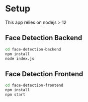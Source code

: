 # Setup

This app relies on nodejs > 12

## Face Detection Backend

```bash
cd face-detection-backend
npm install
node index.js
```

## Face Detection Frontend

```bash
cd face-detection-frontend
npm install
npm start
```
